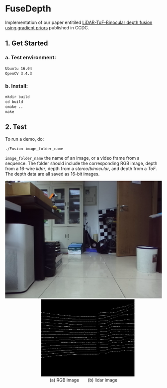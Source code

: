 # FuseDepth
Implementation of our paper entitiled [LiDAR-ToF-Binocular depth fusion using gradient priors](https://ieeexplore.ieee.org/abstract/document/9163815) published in CCDC.
## 1. Get Started
### a. Test environment:
```shell script
Ubuntu 16.04
OpenCV 3.4.3
```
### b. Install:
```shell script
mkdir build
cd build
cmake ..
make
```
## 2. Test
To run a demo, do:
```shell script
./Fusion image_folder_name
```
`image_folder_name` the name of an image, or a video frame from a sequence. The folder should include the corresponding RGB image, depth from a 16-wire *lidar*, depth from a *stereo/binocular*, and depth from a *ToF*. The depth data are all saved as 16-bit images.
<div align=center>
  <img src="input/rgb.png"  witdth="300">&emsp;&emsp;<img src="input/lidar.png"  width="300">
</div>
<div align=center>
  (a) RGB image&emsp;&emsp;(b) lidar image
</div>
